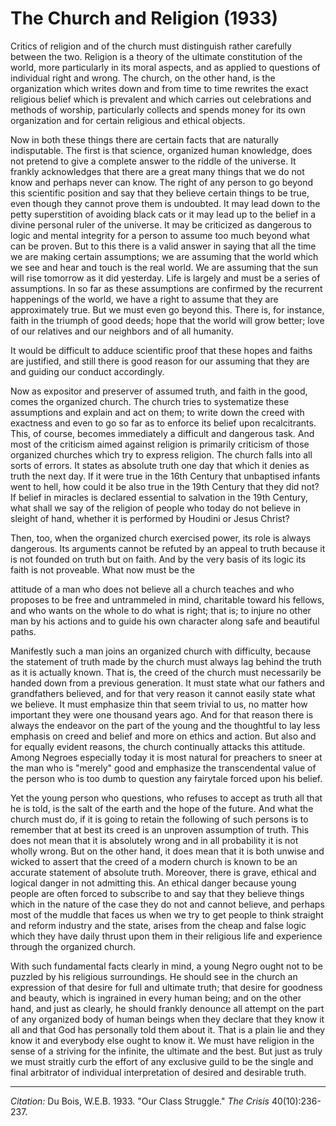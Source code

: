 <!--
title:   The Church and Religion
author:  Du Bois, W.E.B.
journal: The Crisis
year:    1933
volume:  40
issue:   10
pages:   236-237
-->
# The Church and Religion (1933)

Critics of religion and of the church must distinguish rather carefully between the two. Religion is a theory of the ultimate constitution of the world, more particularly in its moral aspects, and as applied to questions of individual right and wrong. The church, on the other hand, is the organization which writes down and from time to time rewrites the exact religious belief which is prevalent and which carries out celebrations and methods of worship, particularly collects and spends money for its own organization and for certain religious and ethical objects.

Now in both these things there are certain facts that are naturally indisputable. The first is that science, organized human knowledge, does not pretend to give a complete answer to the riddle of the universe. It frankly acknowledges that there are a great many things that we do not know and perhaps never can know. The right of any person to go beyond this scientific position and say that they believe certain things to be true, even though they cannot prove them is undoubted. It may lead down to the petty superstition of avoiding black cats or it may lead up to the belief in a divine personal ruler of the universe. It may be criticized as dangerous to logic and mental integrity for a person to assume too much beyond what can be proven. But to this there is a valid answer in saying that all the time we are making certain assumptions; we are assuming that the world which we see and hear and touch is the real world. We are assuming that the sun will rise tomorrow as it did yesterday. Life is largely and must be a series of assumptions. In so far as these assumptions are confirmed by the recurrent happenings of the world, we have a right to assume that they are approximately true. But we must even go beyond this. There is, for instance, faith in the triumph of good deeds; hope that the world will grow better; love of our relatives and our neighbors and of all humanity.

It would be difficult to adduce scientific proof that these hopes and faiths are justified, and still there is good reason for our assuming that they are and guiding our conduct accordingly.

Now as expositor and preserver of assumed truth, and faith in the good, comes the organized church. The church tries to systematize these assumptions and explain and act on them; to write down the creed with exactness and even to go so far as to enforce its belief upon recalcitrants. This, of course, becomes immediately a difficult and dangerous task. And most of the criticism aimed against religion is primarily criticism of those organized churches which try to express religion. The church falls into all sorts of errors. It states as absolute truth one day that which it denies as truth the next day. If it were true in the 16th Century that unbaptised infants went to hell, how could it be also true in the 19th Century that they did not? If belief in miracles is declared essential to salvation in the 19th Century, what shall we say of the religion of people who today do not believe in sleight of hand, whether it is performed by Houdini or Jesus Christ?

Then, too, when the organized church exercised power, its role is always dangerous. Its arguments cannot be refuted by an appeal to truth because it is not founded on truth but on faith. And by the very basis of its logic its faith is not proveable. What now must be the

attitude of a man who does not believe all a church teaches and who proposes to be free and untrammeled in mind, charitable toward his fellows, and who wants on the whole to do what is right; that is; to injure no other man by his actions and to guide his own character along safe and beautiful paths.

Manifestly such a man joins an organized church with difficulty, because the statement of truth made by the church must always lag behind the truth as it is actually known. That is, the creed of the church must necessarily be handed down from a previous generation. It must state what our fathers and grandfathers believed, and for that very reason it cannot easily state what we believe. It must emphasize thin that seem trivial to us, no matter how important they were one thousand years ago. And for that reason there is always the endeavor on the part of the young and the thoughtful to lay less emphasis on creed and belief and more on ethics and action. But also and for equally evident reasons, the church continually attacks this attitude. Among Negroes especially today it is most natural for preachers to sneer at the man who is "merely" good and emphasize the transcendental value of the person who is too dumb to question any fairytale forced upon his belief.

Yet the young person who questions, who refuses to accept as truth all that he is told, is the salt of the earth and the hope of the future. And what the church must do, if it is going to retain the following of such persons is to remember that at best its creed is an unproven assumption of truth. This does not mean that it is absolutely wrong and in all probability it is not wholly wrong. But on the other hand, it does mean that it is both unwise and wicked to assert that the creed of a modern church is known to be an accurate statement of absolute truth. Moreover, there is grave, ethical and logical danger in not admitting this. An ethical danger because young people are often forced to subscribe to and say that they believe things which in the nature of the case they do not and cannot believe, and perhaps most of the muddle that faces us when we try to get people to think straight and reform industry and the state, arises from the cheap and false logic which they have daily thrust upon them in their religious life and experience through the organized church.

With such fundamental facts clearly in mind, a young Negro ought not to be puzzled by his religious surroundings. He should see in the church an expression of that desire for full and ultimate truth; that desire for goodness and beauty, which is ingrained in every human being; and on the other hand, and just as clearly, he should frankly denounce all attempt on the part of any organized body of human beings when they declare that they know it all and that God has personally told them about it. That is a plain lie and they know it and everybody else ought to know it. We must have religion in the sense of a striving for the infinite, the ultimate and the best. But just as truly we must straitly curb the effort of any exclusive guild to be the single and final arbitrator of individual interpretation of desired and desirable truth.


_________________
*Citation:* Du Bois, W.E.B. 1933. "Our Class Struggle." *The Crisis* 40(10):236-237.